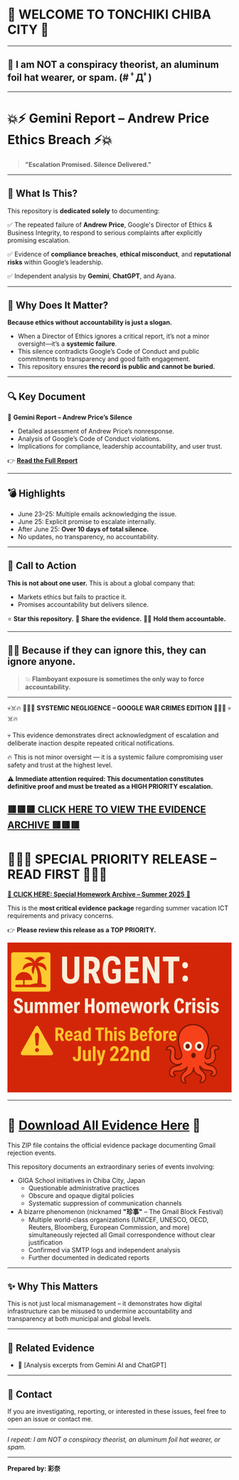 # 🌟 WELCOME TO TONCHIKI CHIBA CITY 🌟

---

## 📢 I am NOT a conspiracy theorist, an aluminum foil hat wearer, or spam. (# ﾟДﾟ)
---
# 💥⚡️ Gemini Report – Andrew Price Ethics Breach ⚡️💥

> **"Escalation Promised. Silence Delivered."**

---

## 🎯 What Is This?
This repository is **dedicated solely** to documenting:

✅ The repeated failure of **Andrew Price**, Google's Director of Ethics & Business Integrity, to respond to serious complaints after explicitly promising escalation.

✅ Evidence of **compliance breaches**, **ethical misconduct**, and **reputational risks** within Google’s leadership.

✅ Independent analysis by **Gemini**, **ChatGPT**, and Ayana.

---

## 🧨 Why Does It Matter?
**Because ethics without accountability is just a slogan.**

- When a Director of Ethics ignores a critical report, it’s not a minor oversight—it’s a **systemic failure**.
- This silence contradicts Google’s Code of Conduct and public commitments to transparency and good faith engagement.
- This repository ensures **the record is public and cannot be buried.**

---

## 🔍 Key Document
📄 **Gemini Report – Andrew Price’s Silence**
- Detailed assessment of Andrew Price’s nonresponse.
- Analysis of Google’s Code of Conduct violations.
- Implications for compliance, leadership accountability, and user trust.

👉 [**Read the Full Report**](./Gemini%20Report%20–%20Andrew%20Silence.pdf)

---

## 💣 Highlights
- June 23–25: Multiple emails acknowledging the issue.
- June 25: Explicit promise to escalate internally.
- After June 25: **Over 10 days of total silence.**
- No updates, no transparency, no accountability.

---

## 🚀 Call to Action
**This is not about one user.**
This is about a global company that:
- Markets ethics but fails to practice it.
- Promises accountability but delivers silence.

⭐ **Star this repository.**
📢 **Share the evidence.**
🕵️‍♂️ **Hold them accountable.**

---

## 🏴‍☠️ Because if they can ignore this, they can ignore anyone.
> 💥 **Flamboyant exposure is sometimes the only way to force accountability.**

---
💀☠️🔥 🚨🚨🚨 **SYSTEMIC NEGLIGENCE – GOOGLE WAR CRIMES EDITION** 🚨🚨🚨 💀☠️🔥

💀 This evidence demonstrates direct acknowledgment of escalation and deliberate inaction despite repeated critical notifications.

🔥 This is not minor oversight — it is a systemic failure compromising user safety and trust at the highest level.

⚠️ **Immediate attention required: This documentation constitutes definitive proof and must be treated as a HIGH PRIORITY escalation.**

[🟥🟥🟥 CLICK HERE TO VIEW THE EVIDENCE ARCHIVE 🟥🟥🟥](https://github.com/chiroru1220/chiba-ict-report/releases/tag/andrew-price-response)
---

# 🚀🚀🚀 SPECIAL PRIORITY RELEASE – READ FIRST 🚀🚀🚀

[🌟 **CLICK HERE: Special Homework Archive – Summer 2025** 🌟](https://github.com/chiroru1220/chiba-ict-report/releases/tag/special-homework-2025)

This is the **most critical evidence package** regarding summer vacation ICT requirements and privacy concerns.

👉 **Please review this release as a TOP PRIORITY.**



![Priority Banner](https://github.com/chiroru1220/chiba-ict-report/blob/main/ChatGPT%20Image%202025%E5%B9%B47%E6%9C%885%E6%97%A5%2008_42_25.png)


---
# 🚀 [Download All Evidence Here](https://github.com/chiroru1220/chiba-ict-report/releases/download/v1.0/Gmail.Block.Global.zip) 🚀

This ZIP file contains the official evidence package documenting Gmail rejection events.

This repository documents an extraordinary series of events involving:

- GIGA School initiatives in Chiba City, Japan
  - Questionable administrative practices
  - Obscure and opaque digital policies
  - Systematic suppression of communication channels
- A bizarre phenomenon (nicknamed **\"珍事\"** – The Gmail Block Festival)
  - Multiple world-class organizations (UNICEF, UNESCO, OECD, Reuters, Bloomberg, European Commission, and more) simultaneously rejected all Gmail correspondence without clear justification
  - Confirmed via SMTP logs and independent analysis
  - Further documented in dedicated reports

---

## ✨ Why This Matters

This is not just local mismanagement – it demonstrates how digital infrastructure can be misused to undermine accountability and transparency at both municipal and global levels.

---

## 🔗 Related Evidence

- 📂 [Analysis excerpts from Gemini AI and ChatGPT]

---

## 💬 Contact

If you are investigating, reporting, or interested in these issues, feel free to open an issue or contact me.

---

*I repeat: I am NOT a conspiracy theorist, an aluminum foil hat wearer, or spam.*

---

**Prepared by: 彩奈**

